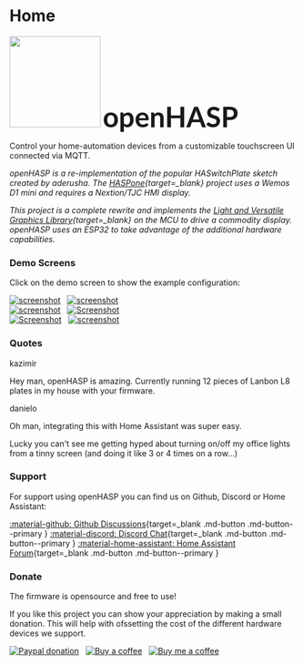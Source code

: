 # Home

<img src="assets/images/logo.png" style="width:10rem" class="float-left"></img>
<span style="font-family: 'Lato', 'Arial', helvetica;  font-size: 350%; font-weight: bold">openHASP<span>

<div class="clearfix">Control your home-automation devices from a customizable touchscreen UI connected via MQTT.</div>

*openHASP is a re-implementation of the popular HASwitchPlate sketch created by aderusha.
The [HASPone][1]{target=_blank} project uses a Wemos D1 mini and requires a Nextion/TJC HMI display.*

*This project is a complete rewrite and implements the [Light and Versatile Graphics Library][2]{target=_blank} on the MCU to drive a commodity display.
openHASP uses an ESP32 to take advantage of the additional hardware capabilities.*

### Demo Screens

Click on the demo screen to show the example configuration:

[![screenshot](assets/images/screenshots/demo_switches_covers.png)](integrations/home-assistant/sampl_conf/#some-basic-controls) &nbsp; 
[![screenshot](assets/images/screenshots/cc-sampl-weather-hours.png)](integrations/home-assistant/sampl_conf/#current-weather-and-forecasts) &nbsp;     
[![screenshot](assets/images/screenshots/demo_mediaplayer.png)](integrations/home-assistant/sampl_conf/#media-player) &nbsp; 
[![Screenshot](assets/images/screenshots/dashui-060.png)](integrations/examples/example-dashui.md) &nbsp;     
[![Screenshot](assets/images/screenshots/demo_jaffa1.png)](integrations/openhab/integration_openhab.md) &nbsp; 
[![screenshot](assets/images/screenshots/demo_climate.png)](integrations/home-assistant/sampl_conf/#generic-thermostatclimate) &nbsp;     

### Quotes

<div class="admonition quote1 col-sm-8">
    <p class="admonition-title">kazimir</p>
    <p>Hey man, openHASP is amazing. Currently running 12 pieces of Lanbon L8 plates in my house with your firmware.</p>
</div>
<div class="clearfix"></div>

<div class="admonition quote2 col-sm-9 float-right">
    <p class="admonition-title">danielo</p>
    <p>Oh man, integrating this with Home Assistant was super easy.</p>
    <p>Lucky you can't see me getting hyped about turning on/off my office lights from a tinny screen (and doing it like 3 or 4 times on a row...)</p>
</div>
<div class="clearfix"></div>

### Support

For support using openHASP you can find us on Github, Discord or Home Assistant:

[:material-github: Github Discussions][3]{target=_blank .md-button .md-button--primary }
[:material-discord: Discord Chat][5]{target=_blank .md-button .md-button--primary }
[:material-home-assistant: Home Assistant Forum][6]{target=_blank .md-button .md-button--primary }

### Donate

The firmware is opensource and free to use!

If you like this project you can show your appreciation by making a small donation.
This will help with ofssetting the cost of the different hardware devices we support.

[![Paypal donation](https://img.shields.io/badge/Paypal-donate-00457C?style=for-the-badge&logo=paypal)](https://www.paypal.com/donate/?business=E76SN28JLZCXU&currency_code=EUR) &nbsp; 
[![Buy a coffee](https://img.shields.io/badge/Kofi-donate-FF5E5B?style=for-the-badge&logo=kofi)](https://ko-fi.com/openhasp) &nbsp; 
[![Buy me a coffee](https://img.shields.io/badge/Buy_Me_a_Coffee-donate-FFDD00?style=for-the-badge&logo=buymeacoffee)](https://www.buymeacoffee.com/aktdCofU)




[1]: https://github.com/HASwitchPlate/HASPone
[2]: https://github.com/lvgl/lvgl
[3]: https://github.com/HASwitchPlate/openHASP/discussions
[4]: https://github.com/fvanroie/HMI-Font-Pack/releases
[5]: https://discord.gg/VCWyuhF
[6]: https://community.home-assistant.io/t/openhasp-an-mqtt-driven-touchscreen-scene-controller/300853
[7]: design/objects/#cheatsheet
[8]: design/objects/#image
